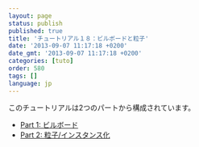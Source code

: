 ```yaml
---
layout: page
status: publish
published: true
title: 'チュートリアル１８：ビルボードと粒子'
date: '2013-09-07 11:17:18 +0200'
date_gmt: '2013-09-07 11:17:18 +0200'
categories: [tuto]
order: 580
tags: []
language: jp
---
```

このチュートリアルは2つのパートから構成されています。

- [Part 1: ビルボード](./billboards)
- [Part 2: 粒子/インスタンス化](./particles-instancing)

